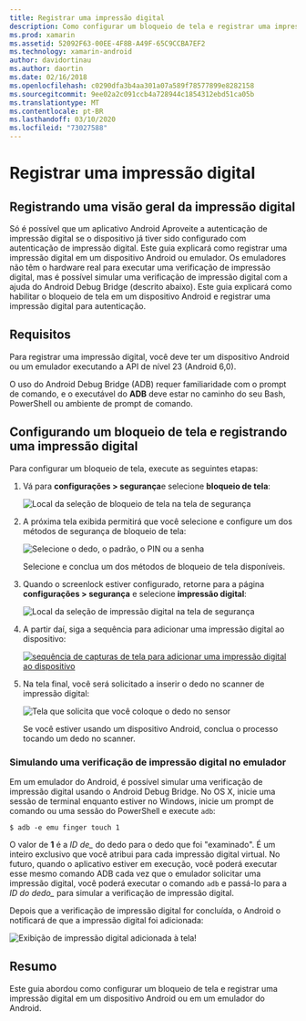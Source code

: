 ```yaml
---
title: Registrar uma impressão digital
description: Como configurar um bloqueio de tela e registrar uma impressão digital em um dispositivo Android ou emulador.
ms.prod: xamarin
ms.assetid: 52092F63-00EE-4F8B-A49F-65C9CCBA7EF2
ms.technology: xamarin-android
author: davidortinau
ms.author: daortin
ms.date: 02/16/2018
ms.openlocfilehash: c0290dfa3b4aa301a07a589f78577899e8282158
ms.sourcegitcommit: 9ee02a2c091ccb4a728944c1854312ebd51ca05b
ms.translationtype: MT
ms.contentlocale: pt-BR
ms.lasthandoff: 03/10/2020
ms.locfileid: "73027588"
---
```

# <a name="enrolling-a-fingerprint"></a>Registrar uma impressão digital

## <a name="enrolling-a-fingerprint-overview"></a>Registrando uma visão geral da impressão digital

Só é possível que um aplicativo Android Aproveite a autenticação de impressão digital se o dispositivo já tiver sido configurado com autenticação de impressão digital. Este guia explicará como registrar uma impressão digital em um dispositivo Android ou emulador. Os emuladores não têm o hardware real para executar uma verificação de impressão digital, mas é possível simular uma verificação de impressão digital com a ajuda do Android Debug Bridge (descrito abaixo).  Este guia explicará como habilitar o bloqueio de tela em um dispositivo Android e registrar uma impressão digital para autenticação.

## <a name="requirements"></a>Requisitos

Para registrar uma impressão digital, você deve ter um dispositivo Android ou um emulador executando a API de nível 23 (Android 6,0).

O uso do Android Debug Bridge (ADB) requer familiaridade com o prompt de comando, e o executável do **ADB** deve estar no caminho do seu Bash, PowerShell ou ambiente de prompt de comando.

## <a name="configuring-a-screen-lock-and-enrolling-a-fingerprint"></a>Configurando um bloqueio de tela e registrando uma impressão digital 

Para configurar um bloqueio de tela, execute as seguintes etapas:

1. Vá para **configurações > segurança**e selecione **bloqueio de tela**:

    ![Local da seleção de bloqueio de tela na tela de segurança](enrolling-fingerprint-images/testing-01.png)

2. A próxima tela exibida permitirá que você selecione e configure um dos métodos de segurança de bloqueio de tela: 

    ![Selecione o dedo, o padrão, o PIN ou a senha](enrolling-fingerprint-images/testing-02.png)

   Selecione e conclua um dos métodos de bloqueio de tela disponíveis.

3. Quando o screenlock estiver configurado, retorne para a página **configurações > segurança** e selecione **impressão digital**:

    ![Local da seleção de impressão digital na tela de segurança](enrolling-fingerprint-images/testing-03.png)

4. A partir daí, siga a sequência para adicionar uma impressão digital ao dispositivo:

    [![sequência de capturas de tela para adicionar uma impressão digital ao dispositivo](enrolling-fingerprint-images/testing-04-sml.png)](enrolling-fingerprint-images/testing-04.png#lightbox)

5. Na tela final, você será solicitado a inserir o dedo no scanner de impressão digital: 

    ![Tela que solicita que você coloque o dedo no sensor](enrolling-fingerprint-images/testing-05.png)

    Se você estiver usando um dispositivo Android, conclua o processo tocando um dedo no scanner. 

### <a name="simulating-a-fingerprint-scan-on-the-emulator"></a>Simulando uma verificação de impressão digital no emulador

Em um emulador do Android, é possível simular uma verificação de impressão digital usando o Android Debug Bridge. No OS X, inicie uma sessão de terminal enquanto estiver no Windows, inicie um prompt de comando ou uma sessão do PowerShell e execute `adb`:

```shell
$ adb -e emu finger touch 1
```

O valor de **1** é a _ID de\__ do dedo para o dedo que foi "examinado". É um inteiro exclusivo que você atribui para cada impressão digital virtual. No futuro, quando o aplicativo estiver em execução, você poderá executar esse mesmo comando ADB cada vez que o emulador solicitar uma impressão digital, você poderá executar o comando `adb` e passá-lo para a _ID do dedo\__ para simular a verificação de impressão digital.

Depois que a verificação de impressão digital for concluída, o Android o notificará de que a impressão digital foi adicionada:  

![Exibição de impressão digital adicionada à tela!](enrolling-fingerprint-images/testing-06.png)

## <a name="summary"></a>Resumo 

Este guia abordou como configurar um bloqueio de tela e registrar uma impressão digital em um dispositivo Android ou em um emulador do Android. 
